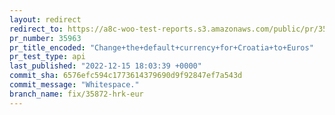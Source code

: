 ```yaml
---
layout: redirect
redirect_to: https://a8c-woo-test-reports.s3.amazonaws.com/public/pr/35963/api/index.html
pr_number: 35963
pr_title_encoded: "Change+the+default+currency+for+Croatia+to+Euros"
pr_test_type: api
last_published: "2022-12-15 18:03:39 +0000"
commit_sha: 6576efc594c1773614379690d9f92847ef7a543d
commit_message: "Whitespace."
branch_name: fix/35872-hrk-eur
---
```

